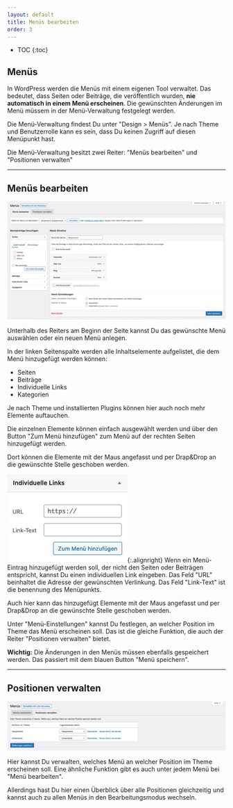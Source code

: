 ```yaml
---
layout: default
title: Menüs bearbeiten
order: 3
---
```


* TOC
{:toc}

## Menüs

In WordPress werden die Menüs mit einem eigenen Tool verwaltet. Das bedeutet, dass Seiten oder Beiträge, die veröffentlich wurden, **nie automatisch in einem Menü erscheinen**. Die gewünschten Änderungen im Menü müssem in der Menü-Verwaltung festgelegt werden.

Die Menü-Verwaltung findest Du unter "Design > Menüs". Je nach Theme und Benutzerrolle kann es sein, dass Du keinen Zugriff auf diesen Menüpunkt hast.

Die Menü-Verwaltung besitzt zwei Reiter: "Menüs bearbeiten" und "Positionen verwalten"

---

## Menüs bearbeiten

![alt text](menu-editor.jpg "Screen der Menüverwaltung")

Unterhalb des Reiters am Beginn der Seite kannst Du das gewünschte Menü auswählen oder ein neuen Menü anlegen.

In der linken Seitenspalte werden alle Inhaltselemente aufgelistet, die dem Menü hinzugefügt werden können:

* Seiten
* Beiträge
* Individuelle Links
* Kategorien

Je nach Theme und installierten Plugins können hier auch noch mehr Elemente auftauchen.

Die einzelnen Elemente können einfach ausgewählt werden und über den Button "Zum Menü hinzufügen" zum Menü auf der rechten Seiten hinzugefügt werden.

Dort können die Elemente mit der Maus angefasst und per Drap&Drop an die gewünschte Stelle geschoben werden.

![alt text](menu-link.jpg "Screen der Eingabe des individuellen Links"){:.alignright}
Wenn ein Menü-Eintrag hinzugefügt werden soll, der nicht den Seiten oder Beiträgen entspricht, kannst Du einen individuellen Link eingeben. Das Feld "URL" beinhaltet die Adresse der gewünschten Verlinkung. Das Feld "Link-Text" ist die benennung des Menüpunkts.

Auch hier kann das hinzugefügt Elemente mit der Maus angefasst und per Drap&Drop an die gewünschte Stelle geschoben werden.

Unter "Menü-Einstellungen" kannst Du festlegen, an welcher Position im Theme das Menü erscheinen soll. Das ist die gleiche Funktion, die auch der Reiter "Positionen verwalten" bietet.

<div class="box">
<strong>Wichtig:</strong> Die Änderungen in den Menüs müssen ebenfalls gespeichert werden. Das passiert mit dem blauen Button "Menü speichern".
</div>

---

## Positionen verwalten

![alt text](position-editor.jpg "Screen der Menüpositionsverwaltung")

Hier kannst Du verwalten, welches Menü an welcher Position im Theme erscheinen soll. Eine ähnliche Funktion gibt es auch unter jedem Menü bei "Menü bearbeiten".

Allerdings hast Du hier einen Überblick über alle Positionen gleichzeitig und kannst auch zu allen Menüs in den Bearbeitungsmodus wechseln.
